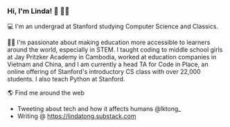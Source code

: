 ### Hi, I'm Linda! 👋 👩🏻‍

<!--
**lindaktong/lindaktong** is a ✨ _special_ ✨ repository because its `README.md` (this file) appears on your GitHub profile.

Here are some ideas to get you started:

- 🔭 I’m currently working on ...
- 🌱 I’m currently learning ...
- 👯 I’m looking to collaborate on ...
- 🤔 I’m looking for help with ...
- 💬 Ask me about ...
- 📫 How to reach me: ...
- 😄 Pronouns: ...
- ⚡ Fun fact: ...
-->

💻  I'm an undergrad at Stanford studying Computer Science and Classics.

👩🏻‍  I'm passionate about making education more accessible to learners around the world, especially in STEM. I taught coding to middle school girls at Jay Pritzker Academy in Cambodia, worked at education companies in Vietnam and China, and I am currently a head TA for Code in Place, an online offering of Stanford's introductory CS class with over 22,000 students. I also teach Python at Stanford. 

🌎  Find me around the web 
- Tweeting about tech and how it affects humans @lktong_
- Writing @ https://lindatong.substack.com

